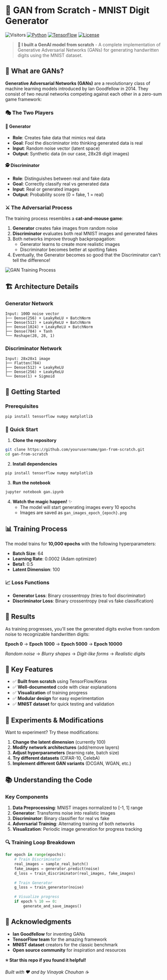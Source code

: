 # 🧠 GAN from Scratch - MNIST Digit Generator

![Visitors](https://visitor-badge.laobi.icu/badge?page_id=gan-from-scratch)
[![Python](https://img.shields.io/badge/Python-3.7+-blue.svg)](https://www.python.org/downloads/)
[![TensorFlow](https://img.shields.io/badge/TensorFlow-2.x-orange.svg)](https://www.tensorflow.org/)
[![License](https://img.shields.io/badge/License-MIT-green.svg)](LICENSE)

> **🚀 I built a GenAI model from scratch** - A complete implementation of Generative Adversarial Networks (GANs) for generating handwritten digits using the MNIST dataset.

## 📖 What are GANs?

**Generative Adversarial Networks (GANs)** are a revolutionary class of machine learning models introduced by Ian Goodfellow in 2014. They consist of two neural networks competing against each other in a zero-sum game framework:


### 🎭 The Two Players

#### 🎨 **Generator**
- **Role**: Creates fake data that mimics real data
- **Goal**: Fool the discriminator into thinking generated data is real
- **Input**: Random noise vector (latent space)
- **Output**: Synthetic data (in our case, 28x28 digit images)

#### 🕵️ **Discriminator**
- **Role**: Distinguishes between real and fake data
- **Goal**: Correctly classify real vs generated data
- **Input**: Real or generated images
- **Output**: Probability score (0 = fake, 1 = real)

### ⚔️ The Adversarial Process

The training process resembles a **cat-and-mouse game**:

1. **Generator** creates fake images from random noise
2. **Discriminator** evaluates both real MNIST images and generated fakes
3. Both networks improve through backpropagation:
   - Generator learns to create more realistic images
   - Discriminator becomes better at spotting fakes
4. Eventually, the Generator becomes so good that the Discriminator can't tell the difference!

![GAN Training Process](https://developers.google.com/static/machine-learning/gan/images/gan_diagram.svg)

## 🏗️ Architecture Details

### Generator Network
```
Input: 100D noise vector
├── Dense(256) + LeakyReLU + BatchNorm
├── Dense(512) + LeakyReLU + BatchNorm  
├── Dense(1024) + LeakyReLU + BatchNorm
├── Dense(784) + Tanh
└── Reshape(28, 28, 1)
```

### Discriminator Network
```
Input: 28x28x1 image
├── Flatten(784)
├── Dense(512) + LeakyReLU
├── Dense(256) + LeakyReLU
└── Dense(1) + Sigmoid
```

## 🚀 Getting Started

### Prerequisites
```bash
pip install tensorflow numpy matplotlib
```


### 🎯 Quick Start

1. **Clone the repository**
```bash
git clone https://github.com/yourusername/gan-from-scratch.git
cd gan-from-scratch
```

2. **Install dependencies**
```bash
pip install tensorflow numpy matplotlib
```

3. **Run the notebook**
```bash
jupyter notebook gan.ipynb
```

4. **Watch the magic happen!** ✨
   - The model will start generating images every 10 epochs
   - Images are saved as `gan_images_epoch_{epoch}.png`

## 📊 Training Process

The model trains for **10,000 epochs** with the following hyperparameters:
- **Batch Size**: 64
- **Learning Rate**: 0.0002 (Adam optimizer)
- **Beta1**: 0.5
- **Latent Dimension**: 100

### 📈 Loss Functions
- **Generator Loss**: Binary crossentropy (tries to fool discriminator)
- **Discriminator Loss**: Binary crossentropy (real vs fake classification)

## 🎨 Results

As training progresses, you'll see the generated digits evolve from random noise to recognizable handwritten digits:

**Epoch 0** → **Epoch 1000** → **Epoch 5000** → **Epoch 10000**

*Random noise* → *Blurry shapes* → *Digit-like forms* → *Realistic digits*

## 🔧 Key Features

- ✅ **Built from scratch** using TensorFlow/Keras
- ✅ **Well-documented** code with clear explanations
- ✅ **Visualization** of training progress
- ✅ **Modular design** for easy experimentation
- ✅ **MNIST dataset** for quick testing and validation

## 🧪 Experiments & Modifications

Want to experiment? Try these modifications:

1. **Change the latent dimension** (currently 100)
2. **Modify network architectures** (add/remove layers)
3. **Adjust hyperparameters** (learning rate, batch size)
4. **Try different datasets** (CIFAR-10, CelebA)
5. **Implement different GAN variants** (DCGAN, WGAN, etc.)

## 📚 Understanding the Code

### Key Components

1. **Data Preprocessing**: MNIST images normalized to [-1, 1] range
2. **Generator**: Transforms noise into realistic images
3. **Discriminator**: Binary classifier for real vs fake
4. **Adversarial Training**: Alternating training of both networks
5. **Visualization**: Periodic image generation for progress tracking

### 🔍 Training Loop Breakdown
```python
for epoch in range(epochs):
    # Train Discriminator
    real_images = sample_real_batch()
    fake_images = generator.predict(noise)
    d_loss = train_discriminator(real_images, fake_images)
    
    # Train Generator
    g_loss = train_generator(noise)
    
    # Visualize progress
    if epoch % 10 == 0:
        generate_and_save_images()
```


## 🙏 Acknowledgments

- **Ian Goodfellow** for inventing GANs
- **TensorFlow team** for the amazing framework
- **MNIST dataset** creators for the classic benchmark
- **Open source community** for inspiration and resources


**⭐ Star this repo if you found it helpful!**

*Built with ❤️ and by Vinayak Chouhan ☕*

